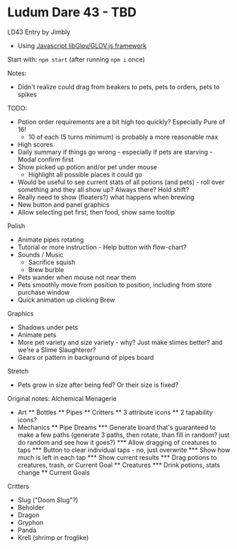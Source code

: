 Ludum Dare 43 - TBD
============================

LD43 Entry by Jimbly

* Using [Javascript libGlov/GLOV.js framework](https://github.com/Jimbly/turbulenz-playground)

Start with: `npm start` (after running `npm i` once)

Notes:
* Didn't realize could drag from beakers to pets, pets to orders, pets to spikes

TODO:
* Potion order requirements are a bit high too quickly? Especially Pure of 16!
  * 10 of each (5 turns minimum) is probably a more reasonable max
* High scores
* Daily summary if things go wrong - especially if pets are starving - Modal confirm first
* Show picked up potion and/or pet under mouse
  * Highlight all possible places it could go
* Would be useful to see current stats of all potions (and pets) - roll over something and they all show up? Always there? Hold shift?
* Really need to show (floaters?) what happens when brewing
* New button and panel graphics
* Allow selecting pet first, then food, show same tooltip

Polish
* Animate pipes rotating
* Tutorial or more instruction - Help button with flow-chart?
* Sounds / Music
  * Sacrifice squish
  * Brew burble
* Pets wander when mouse not near them
* Pets smoothly move from position to position, including from store purchase window
* Quick animation up clicking Brew

Graphics
* Shadows under pets
* Animate pets
* More pet variety and size variety - why?  Just make slimes better? and we're a Slime Slaughterer?
* Gears or pattern in background of pipes board

Stretch
* Pets grow in size after being fed?  Or their size is fixed?


Original notes:
Alchemical Menagerie
* Art
** Bottles
** Pipes
** Critters
** 3 attribute icons
** 2 tapability icons?
* Mechanics
** Pipe Dreams
*** Generate board that's guaranteed to make a few paths (generate 3 paths, then rotate, than fill in random? just do random and see how it goes?)
*** Allow dragging of creatures to taps
*** Button to clear individual taps - no, just overwrite
*** Show how much is left in each tap
*** Show current results
*** Drag potions to creatures, trash, or Current Goal
** Creatures
*** Drink potions, stats change
** Current Goals

Critters
* Slug ("Doom Slug"?)
* Beholder
* Dragon
* Gryphon
* Panda
* Krell (shrimp or froglike)
